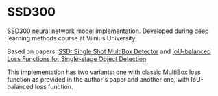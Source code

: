 # SSD300
SSD300 neural network model implementation. Developed during deep learning methods course at Vilnius University.  

Based on papers: [SSD: Single Shot MultiBox Detector](https://arxiv.org/abs/1512.02325) and [IoU-balanced Loss Functions for Single-stage Object
Detection](https://arxiv.org/abs/1908.05641)  
  
This implementation has two variants: one with classic MultiBox loss function as provided in the author's paper and another one, with IoU-balanced loss function.
